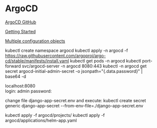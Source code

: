 # ArgoCD

[ArgoCD GitHub](https://github.com/argoproj/argo-cd)

[Getting Started](https://argo-cd.readthedocs.io/en/stable/getting_started/)

[Multiple configuration objects](https://argo-cd.readthedocs.io/en/stable/operator-manual/declarative-setup/#multiple-configuration-objects)


kubectl create namespace argocd
kubectl apply -n argocd -f https://raw.githubusercontent.com/argoproj/argo-cd/stable/manifests/install.yaml
kubectl get pods -n argocd
kubectl port-forward svc/argocd-server -n argocd 8080:443
kubectl -n argocd get secret argocd-initial-admin-secret -o jsonpath="{.data.password}" | base64 -d

localhost:8080  
  login: admin
  password: 


change file django-app-secret.env and execute:
  kubectl create secret generic django-app-secret --from-env-file=./django-app-secret.env 

kubectl apply -f argocd/projects/
kubectl apply -f argocd/applications/helm-app.yaml